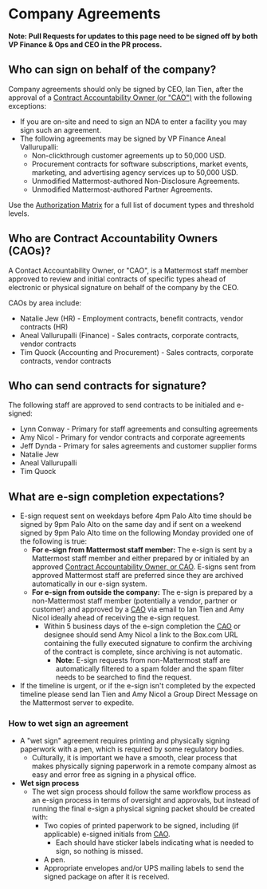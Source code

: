 # Company Agreements

**Note: Pull Requests for updates to this page need to be signed off by both VP Finance & Ops and CEO in the PR process.**

## Who can sign on behalf of the company?

Company agreements should only be signed by CEO, Ian Tien, after the approval of a [Contract Accountability Owner \(or "CAO"\)](company-agreements.md#who-are-contract-accountability-owners-caos) with the following exceptions:

* If you are on-site and need to sign an NDA to enter a facility you may sign such an agreement.
* The following agreements may be signed by VP Finance Aneal Vallurupalli:
  * Non-clickthrough customer agreements up to 50,000 USD.
  * Procurement contracts for software subscriptions, market events, marketing, and advertising agency services up to 50,000 USD.
  * Unmodified Mattermost-authored Non-Disclosure Agreements.
  * Unmodified Mattermost-authored Partner Agreements.

Use the [Authorization Matrix](https://docs.google.com/spreadsheets/d/1fDIMiO0uydB_1zCUxZ4sGfSnBJ0P_49zbeQGgTqbYPI/edit?usp=sharing) for a full list of document types and threshold levels.

## Who are Contract Accountability Owners \(CAOs\)?

A Contact Accountability Owner, or "CAO", is a Mattermost staff member approved to review and initial contracts of specific types ahead of electronic or physical signature on behalf of the company by the CEO.

CAOs by area include:

* Natalie Jew \(HR\) - Employment contracts, benefit contracts, vendor contracts (HR)
* Aneal Vallurupalli \(Finance\) - Sales contracts, corporate contracts, vendor contracts
* Tim Quock \(Accounting and Procurement\) - Sales contracts, corporate contracts, vendor contracts

## Who can send contracts for signature?

The following staff are approved to send contracts to be initialed and e-signed:

* Lynn Conway - Primary for staff agreements and consulting agreements
* Amy Nicol - Primary for vendor contracts and corporate agreements
* Jeff Dynda - Primary for sales agreements and customer supplier forms
* Natalie Jew
* Aneal Vallurupalli
* Tim Quock

## What are e-sign completion expectations?

* E-sign request sent on weekdays before 4pm Palo Alto time should be signed by 9pm Palo Alto on the same day and if sent on a weekend signed by 9pm Palo Alto time on the following Monday provided one of the following is true:
  * **For e-sign from Mattermost staff member:** The e-sign is sent by a Mattermost staff member and either prepared by or initialed by an approved [Contract Accountability Owner, or CAO](company-agreements.md#who-are-contract-accountability-owners-caos). E-signs sent from approved Mattermost staff are preferred since they are archived automatically in our e-sign system.
  * **For e-sign from outside the company:** The e-sign is prepared by a non-Mattermost staff member \(potentially a vendor, partner or customer\) and approved by a [CAO](company-agreements.md#who-are-contract-accountability-owners-caos) via email to Ian Tien and Amy Nicol ideally ahead of receiving the e-sign request.
    * Within 5 business days of the e-sign completion the [CAO](company-agreements.md#who-are-contract-accountability-owners-caos) or designee should send Amy Nicol a link to the Box.com URL containing the fully executed signature to confirm the archiving of the contract is complete, since archiving is not automatic.
      * **Note:** E-sign requests from non-Mattermost staff are automatically filtered to a spam folder and the spam filter needs to be searched to find the request.
* If the timeline is urgent, or if the e-sign isn't completed by the expected timeline please send Ian Tien and Amy Nicol a Group Direct Message on the Mattermost server to expedite.

### How to wet sign an agreement

* A "wet sign" agreement requires printing and physically signing paperwork with a pen, which is required by some regulatory bodies.
  * Culturally, it is important we have a smooth, clear process that makes physically signing paperwork in a remote company almost as easy and error free as signing in a physical office.
* **Wet sign process**
  * The wet sign process should follow the same workflow process as an e-sign process in terms of oversight and approvals, but instead of running the final e-sign a physical signing packet should be created with:
    * Two copies of printed paperwork to be signed, including \(if applicable\) e-signed initials from [CAO](../../company/about-mattermost/list-of-terms.md#cao).
      * Each should have sticker labels indicating what is needed to sign, so nothing is missed.
    * A pen.
    * Appropriate envelopes and/or UPS mailing labels to send the signed package on after it is received.
    
